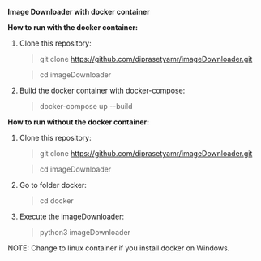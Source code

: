 **Image Downloader with docker container**

**How to run with the docker container:**
  1. Clone this repository:
      > git clone https://github.com/diprasetyamr/imageDownloader.git

      > cd imageDownloader

  2. Build the docker container with docker-compose:
      > docker-compose up --build

**How to run without the docker container:**
  1. Clone this repository:
      > git clone https://github.com/diprasetyamr/imageDownloader.git

      > cd imageDownloader

  2. Go to folder docker:
      > cd docker

  3. Execute the imageDownloader:
      > python3 imageDownloader

NOTE: Change to linux container if you install docker on Windows.
